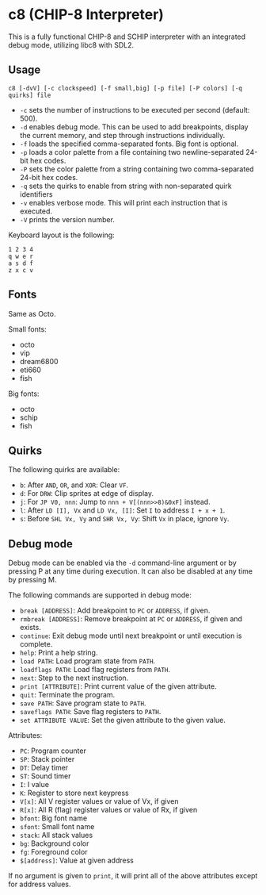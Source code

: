 # c8 (CHIP-8 Interpreter)

This is a fully functional CHIP-8 and SCHIP interpreter with an
integrated debug mode, utilizing libc8 with SDL2.

## Usage

```
c8 [-dvV] [-c clockspeed] [-f small,big] [-p file] [-P colors] [-q quirks] file
```

* `-c` sets the number of instructions to be executed per second (default: 500).
* `-d` enables debug mode. This can be used to add breakpoints, display the
  current memory, and step through instructions individually.
* `-f` loads the specified comma-separated fonts. Big font is optional.
* `-p` loads a color palette from a file containing two newline-separated 24-bit hex codes.
* `-P` sets the color palette from a string containing two comma-separated 24-bit hex codes.
* `-q` sets the quirks to enable from string with non-separated quirk identifiers
* `-v` enables verbose mode. This will print each instruction that is executed.
* `-V` prints the version number.

Keyboard layout is the following:

```
1 2 3 4
q w e r
a s d f
z x c v
```

## Fonts

Same as Octo.

Small fonts:

* octo
* vip
* dream6800
* eti660
* fish

Big fonts:

* octo
* schip
* fish

## Quirks

The following quirks are available:

* `b`: After `AND`, `OR`, and `XOR`: Clear `VF`.
* `d`: For `DRW`: Clip sprites at edge of display.
* `j`: For `JP V0, nnn`: Jump to `nnn + V[(nnn>>8)&0xF]` instead.
* `l`: After `LD [I], Vx` and `LD Vx, [I]`: Set `I` to address
  `I + x + 1`.
* `s`: Before `SHL Vx, Vy` and `SHR Vx, Vy`: Shift `Vx` in place, ignore `Vy`.

## Debug mode

Debug mode can be enabled via the `-d` command-line argument or by pressing P at
any time during execution. It can also be disabled at any time by pressing M.

The following commands are supported in debug mode:

* `break [ADDRESS]`: Add breakpoint to `PC` or `ADDRESS`, if given.
* `rmbreak [ADDRESS]`: Remove breakpoint at `PC` or `ADDRESS`, if given and
  exists.
* `continue`: Exit debug mode until next breakpoint or until execution is
  complete.
* `help`: Print a help string.
* `load PATH`: Load program state from `PATH`.
* `loadflags PATH`: Load flag registers from `PATH`.
* `next`: Step to the next instruction.
* `print [ATTRIBUTE]`: Print current value of the given attribute.
* `quit`: Terminate the program.
* `save PATH`: Save program state to `PATH`.
* `saveflags PATH`: Save flag registers to `PATH`.
* `set ATTRIBUTE VALUE`: Set the given attribute to the given value.

Attributes:

* `PC`: Program counter
* `SP`: Stack pointer
* `DT`: Delay timer
* `ST`: Sound timer
* `I`:  I value
* `K`:  Register to store next keypress
* `V[x]`:  All V register values or value of Vx, if given
* `R[x]`:  All R (flag) register values or value of Rx, if given
* `bfont`: Big font name
* `sfont`: Small font name
* `stack`: All stack values
* `bg`: Background color
* `fg`: Foreground color
* `$[address]`: Value at given address

If no argument is given to `print`, it will print all of the above attributes
except for address values.
